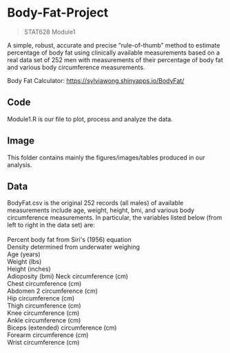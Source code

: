 # Body-Fat-Project
> STAT628 Module1


A simple, robust, accurate and precise “rule-of-thumb” method to estimate percentage of body fat using clinically available measurements based on a real data set of 252 men with measurements of their percentage of body fat and various body circumference measurements.

Body Fat Calculator: https://sylviawong.shinyapps.io/BodyFat/

## Code
Module1.R is our file to plot, process and analyze the data.

## Image
This folder contains mainly the figures/images/tables produced in our analysis.

## Data
BodyFat.csv is the original 252 records (all males) of available measurements include age, weight, height, bmi, and various body circumference measurements. In particular, the variables listed below (from left to right in the data set) are:
<br>
<br>Percent body fat from Siri's (1956) equation
<br>Density determined from underwater weighing
<br>Age (years)
<br>Weight (lbs)
<br>Height (inches)
<br>Adioposity (bmi) Neck circumference (cm)
<br>Chest circumference (cm)
<br>Abdomen 2 circumference (cm)
<br>Hip circumference (cm)
<br>Thigh circumference (cm)
<br>Knee circumference (cm)
<br>Ankle circumference (cm)
<br>Biceps (extended) circumference (cm)
<br>Forearm circumference (cm)
<br>Wrist circumference (cm)

